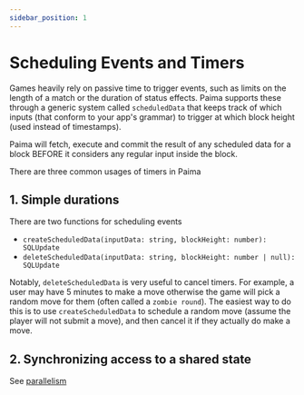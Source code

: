 ```yaml
---
sidebar_position: 1
---
```


# Scheduling Events and Timers

Games heavily rely on passive time to trigger events, such as limits on the length of a match or the duration of status effects. Paima supports these through a generic system called `scheduledData` that keeps track of which inputs (that conform to your app's grammar) to trigger at which block height (used instead of timestamps).

Paima will fetch, execute and commit the result of any scheduled data for a block BEFORE it considers any regular input inside the block.

There are three common usages of timers in Paima

## 1. Simple durations

There are two functions for scheduling events
- `createScheduledData(inputData: string, blockHeight: number): SQLUpdate`
- `deleteScheduledData(inputData: string, blockHeight: number | null): SQLUpdate`

Notably, `deleteScheduledData` is very useful to cancel timers. For example, a user may have 5 minutes to make a move otherwise the game will pick a random move for them (often called a `zombie round`). The easiest way to do this is to use `createScheduledData` to schedule a random move (assume the player will not submit a move), and then cancel it if they actually do make a move.

## 2. Synchronizing access to a shared state

See [parallelism](../2%20-%20Read%20&%20Write%20L2%20State/2%20-%20parallelism.md)
